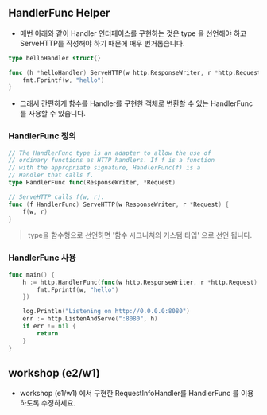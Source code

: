 ## HandlerFunc Helper
* 매번 아래와 같이 Handler 인터페이스를 구현하는 것은 type 을 선언해야 하고 ServeHTTP를 작성해야 하기 때문에 매우 번거롭습니다. 
```go
type helloHandler struct{}

func (h *helloHandler) ServeHTTP(w http.ResponseWriter, r *http.Request) {
    fmt.Fprintf(w, "hello")
}
```
* 그래서 간편하게 함수를 Handler를 구현한 객체로 변환할 수 있는 HandlerFunc 를 사용할 수 있습니다. 
### HandlerFunc 정의
```go
// The HandlerFunc type is an adapter to allow the use of
// ordinary functions as HTTP handlers. If f is a function
// with the appropriate signature, HandlerFunc(f) is a
// Handler that calls f.
type HandlerFunc func(ResponseWriter, *Request)

// ServeHTTP calls f(w, r).
func (f HandlerFunc) ServeHTTP(w ResponseWriter, r *Request) {
    f(w, r)
}
```
> type을 함수형으로 선언하면 '함수 시그니쳐의 커스텀 타입' 으로 선언 됩니다.

### HandlerFunc 사용
```go
func main() {
	h := http.HandlerFunc(func(w http.ResponseWriter, r *http.Request) {
		fmt.Fprintf(w, "hello")
	})

	log.Println("Listening on http://0.0.0.0:8080")
	err := http.ListenAndServe(":8080", h)
	if err != nil {
		return
	}
}
```

## workshop (e2/w1)
* workshop (e1/w1) 에서 구현한 RequestInfoHandler를 HandlerFunc 를 이용하도록 수정하세요. 

